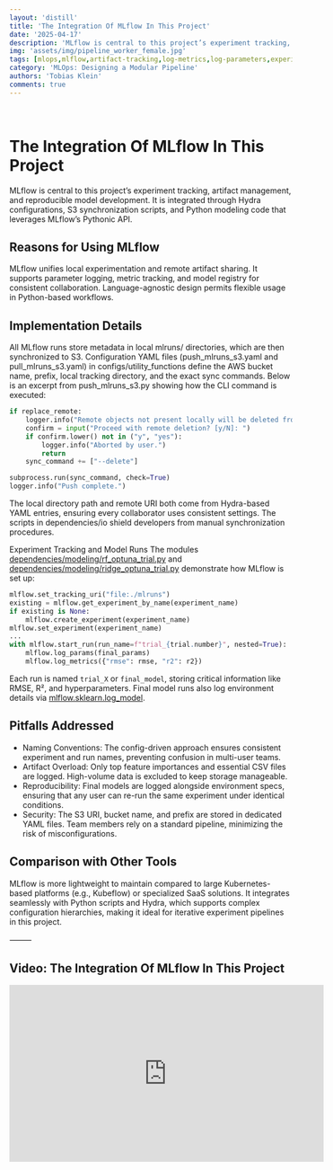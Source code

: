 ```yaml
---
layout: 'distill'
title: 'The Integration Of MLflow In This Project'
date: '2025-04-17'
description: 'MLflow is central to this project’s experiment tracking, artifact management, and reproducible model development. It is integrated through Hydra configurations, S3 synchronization scripts, and Python modeling code that leverages MLflow’s Pythonic API.'
img: 'assets/img/pipeline_worker_female.jpg'
tags: [mlops,mlflow,artifact-tracking,log-metrics,log-parameters,experiment-tracking]
category: 'MLOps: Designing a Modular Pipeline'
authors: 'Tobias Klein'
comments: true
---
```


<br>

# The Integration Of MLflow In This Project

MLflow is central to this project’s experiment tracking, artifact management, and reproducible model development. It is integrated through Hydra configurations, S3 synchronization scripts, and Python modeling code that leverages MLflow’s Pythonic API.

## Reasons for Using MLflow

MLflow unifies local experimentation and remote artifact sharing. It supports parameter logging, metric tracking, and model registry for consistent collaboration. Language-agnostic design permits flexible usage in Python-based workflows.

## Implementation Details

All MLflow runs store metadata in local mlruns/ directories, which are then synchronized to S3. Configuration YAML files (push_mlruns_s3.yaml and pull_mlruns_s3.yaml) in configs/utility_functions define the AWS bucket name, prefix, local tracking directory, and the exact sync commands. Below is an excerpt from push_mlruns_s3.py showing how the CLI command is executed:

```python
if replace_remote:
    logger.info("Remote objects not present locally will be deleted from S3.")
    confirm = input("Proceed with remote deletion? [y/N]: ")
    if confirm.lower() not in ("y", "yes"):
        logger.info("Aborted by user.")
        return
    sync_command += ["--delete"]

subprocess.run(sync_command, check=True)
logger.info("Push complete.")
```

The local directory path and remote URI both come from Hydra-based YAML entries, ensuring every collaborator uses consistent settings. The scripts in dependencies/io shield developers from manual synchronization procedures.

Experiment Tracking and Model Runs
The modules [dependencies/modeling/rf_optuna_trial.py](https://github.com/kletobias/advanced-mlops-lifecycle-hydra-mlflow-optuna-dvc/tree/main/dependencies/modeling/rf_optuna_trial.py) and [dependencies/modeling/ridge_optuna_trial.py](https://github.com/kletobias/advanced-mlops-lifecycle-hydra-mlflow-optuna-dvc/tree/main/dependencies/modeling/ridge_optuna_trial.py) demonstrate how MLflow is set up:

```python
mlflow.set_tracking_uri("file:./mlruns")
existing = mlflow.get_experiment_by_name(experiment_name)
if existing is None:
    mlflow.create_experiment(experiment_name)
mlflow.set_experiment(experiment_name)
...
with mlflow.start_run(run_name=f"trial_{trial.number}", nested=True):
    mlflow.log_params(final_params)
    mlflow.log_metrics({"rmse": rmse, "r2": r2})
```

Each run is named `trial_X` or `final_model`, storing critical information like RMSE, R², and hyperparameters. Final model runs also log environment details via [mlflow.sklearn.log_model](https://github.com/kletobias/advanced-mlops-lifecycle-hydra-mlflow-optuna-dvc/tree/main/dependencies/modeling/rf_optuna_trial.py#L173).

## Pitfalls Addressed

- Naming Conventions: The config-driven approach ensures consistent experiment and run names, preventing confusion in multi-user teams.
- Artifact Overload: Only top feature importances and essential CSV files are logged. High-volume data is excluded to keep storage manageable.
- Reproducibility: Final models are logged alongside environment specs, ensuring that any user can re-run the same experiment under identical conditions.
- Security: The S3 URI, bucket name, and prefix are stored in dedicated YAML files. Team members rely on a standard pipeline, minimizing the risk of misconfigurations.

## Comparison with Other Tools

MLflow is more lightweight to maintain compared to large Kubernetes-based platforms (e.g., Kubeflow) or specialized SaaS solutions. It integrates seamlessly with Python scripts and Hydra, which supports complex configuration hierarchies, making it ideal for iterative experiment pipelines in this project.

⸻



## Video: The Integration Of MLflow In This Project

<iframe width="560" height="315" src="https://www.youtube.com/embed/M1WEOWW_9CM" title="YouTube video player" frameborder="0" allow="accelerometer; autoplay; clipboard-write; encrypted-media; gyroscope; picture-in-picture; web-share" referrerpolicy="strict-origin-when-cross-origin" allowfullscreen></iframe>


